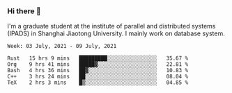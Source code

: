 ### Hi there 👋

I'm a graduate student at the institute of parallel and distributed systems (IPADS) in Shanghai Jiaotong University. I mainly work on database system.

<!--START_SECTION:waka-->
```text
Week: 03 July, 2021 - 09 July, 2021

Rust   15 hrs 9 mins   █████████░░░░░░░░░░░░░░░░   35.67 % 
Org    9 hrs 41 mins   █████▓░░░░░░░░░░░░░░░░░░░   22.81 % 
Bash   4 hrs 36 mins   ██▓░░░░░░░░░░░░░░░░░░░░░░   10.83 % 
C++    3 hrs 24 mins   ██░░░░░░░░░░░░░░░░░░░░░░░   08.04 % 
TeX    2 hrs 3 mins    █▒░░░░░░░░░░░░░░░░░░░░░░░   04.85 % 
```
<!--END_SECTION:waka-->

<!--
**yqmmm/yqmmm** is a ✨ _special_ ✨ repository because its `README.md` (this file) appears on your GitHub profile.

Here are some ideas to get you started:

- 🔭 I’m currently working on ...
- 🌱 I’m currently learning ...
- 👯 I’m looking to collaborate on ...
- 🤔 I’m looking for help with ...
- 💬 Ask me about ...
- 📫 How to reach me: ...
- 😄 Pronouns: ...
- ⚡ Fun fact: ...
-->
